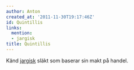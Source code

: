 ```yaml
---
author: Anton
created_at: '2011-11-30T19:17:46Z'
id: Quintillis
links:
  mention:
  - jargisk
title: Quintillis
---
```


Känd [jargisk] släkt som baserar sin makt på handel.

  [jargisk]: jargisk
